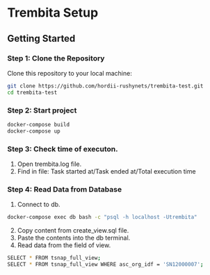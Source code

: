 # Trembita Setup

## Getting Started

### Step 1: Clone the Repository

Clone this repository to your local machine: 

```bash
git clone https://github.com/hordii-rushynets/trembita-test.git
cd trembita-test
```

### Step 2: Start project

```bash
docker-compose build
docker-compose up
```

### Step 3: Check time of executon.

1. Open trembita.log file.
2. Find in file: Task started at/Task ended at/Total execution time

### Step 4: Read Data from Database

1. Connect to db.
```bash
docker-compose exec db bash -c "psql -h localhost -Utrembita"
```

2. Copy content from create_view.sql file.
3. Paste the contents into the db terminal.
4. Read data from the field of view.
```bash
SELECT * FROM tsnap_full_view;
SELECT * FROM tsnap_full_view WHERE asc_org_idf = 'SN12000007';
```